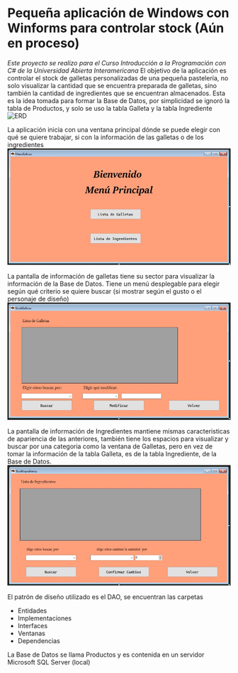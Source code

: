 # Pequeña aplicación de Windows con Winforms para controlar stock (Aún en proceso)

*Este proyecto se realizo para el Curso Introducción a la Programación con C# de la Universidad Abierta Interamericana*
El objetivo de la aplicación es controlar el stock de galletas personalizadas de una pequeña pastelería, no solo visualizar la cantidad que se encuentra preparada de galletas,
sino también la cantidad de ingredientes que se encuentran almacenados.
Esta es la idea tomada para formar la Base de Datos, por simplicidad se ignoró la tabla de Productos, y solo se uso la tabla Galleta y la tabla Ingrediente
![ERD](ERD%20(pata%20de%20gallo)%20de%20Base%20de%20Galletas.JPG)

La aplicación inicia con una ventana principal dónde se puede elegir con qué se quiere trabajar, si con la información de las galletas o de los ingredientes
![Menu Principal](PantallaMenu.JPG)

La pantalla de información de galletas tiene su sector para visualizar la información de la Base de Datos. Tiene un menú desplegable para elegir según qué criterio se quiere buscar (si mostrar según el gusto o el personaje de diseño)
![Ventana Informacion Galletas](PantallaGalletas.JPG)

La pantalla de información de Ingredientes mantiene mismas caracteristicas de apariencia de las anteriores, también tiene los espacios para visualizar y buscar por una categoria como la ventana de Galletas, pero en vez de tomar la información de la tabla Galleta, es de la tabla Ingrediente, de la Base de Datos.
![Ventana Informacion Ingredientes](PantallaIngredientes.JPG)

El patrón de diseño utilizado es el DAO, se encuentran las carpetas
- Entidades
- Implementaciones
- Interfaces
- Ventanas
- Dependencias

La Base de Datos se llama Productos  y es contenida en un servidor Microsoft SQL Server (local)

